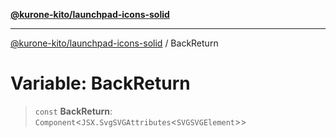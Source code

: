 [**@kurone-kito/launchpad-icons-solid**](../README.md)

***

[@kurone-kito/launchpad-icons-solid](../globals.md) / BackReturn

# Variable: BackReturn

> `const` **BackReturn**: `Component`\<`JSX.SvgSVGAttributes`\<`SVGSVGElement`\>\>
